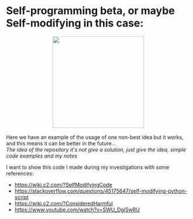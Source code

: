 # Self-programming beta, or maybe Self-modifying in this case:
<div style="text-align:center">
  <img src="https://github.com/Kuper-xx/Self-programming-beta/assets/44248472/7a6a5a90-6075-4254-aeb7-c3626df1679b" width="250" height="250" />
</div>
<br>
Here we have an example of the usage of one non-best idea but it works, and this means it can be better in the future...
<br>
<i>The idea of the repository it's not give a solution, just give the idea, simple code examples and my notes</i>

I want to show this code I made during my investigations with some references:
* https://wiki.c2.com/?SelfModifyingCode
* https://stackoverflow.com/questions/45175647/self-modifying-python-script
* https://wiki.c2.com/?ConsideredHarmful
* https://www.youtube.com/watch?v=SWU_DgjSwRU
